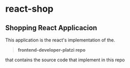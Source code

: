 # react-shop

## Shopping React Applicacion

This application is the react's implementation of the.   
> **frontend-developer-platzi repo**
 
that contains the source code that implement in this repo
